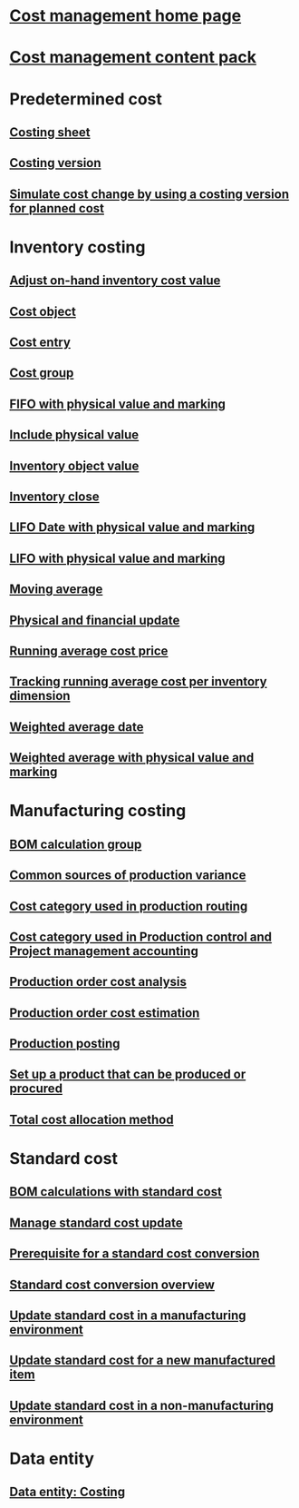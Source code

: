 # [Cost management home page](cost-management\cost-management.md)
# [Cost management content pack](https://docs.microsoft.com/en-us/operations/dev-itpro/analytics-bi-reporting/cost-management-content-pack?toc=/manufacturing/toc.json)
# Predetermined cost
## [Costing sheet](cost-management\costing-sheets.md)
## [Costing version](cost-management\costing-versions.md)
## [Simulate cost change by using a costing version for planned cost](cost-management\simulate-cost-changes-costing-version-planned-costs.md)
# Inventory costing
## [Adjust on-hand inventory cost value](cost-management\adjust-hand-inventory-cost-values.md)
## [Cost object](cost-management\cost-object.md)
## [Cost entry](cost-management\cost-entries.md)
## [Cost group](cost-management\cost-groups.md)
## [FIFO with physical value and marking](cost-management\fifo-physical-value-marking.md)
## [Include physical value](cost-management\include-physical-value.md)
## [Inventory object value](cost-management\physical-quantity.md)
## [Inventory close](cost-management\inventory-close.md)
## [LIFO Date with physical value and marking](cost-management\lifo-date-physical-value-marking.md)
## [LIFO with physical value and marking](cost-management\lifo-physical-value-marking.md)
## [Moving average](cost-management\moving-average.md)
## [Physical and financial update](cost-management\physical-financial-updates.md)
## [Running average cost price](cost-management\running-average-cost-price.md)
## [Tracking running average cost per inventory dimension](cost-management\track-running-average-cost-per-inventory-dimension.md)
## [Weighted average date](cost-management\weighted-average-date.md)
## [Weighted average with physical value and marking](cost-management\weighted-average-physical-value-marking.md)
# Manufacturing costing
## [BOM calculation group](cost-management\bom-calculation-groups.md)
## [Common sources of production variance](cost-management\common-sources-of-production-variances.md)
## [Cost category used in production routing](cost-management\cost-categories-used-production-routings.md)
## [Cost category used in Production control and Project management accounting](cost-management\cost-categories-used-production-control-project-management-accounting.md)
## [Production order cost analysis](cost-management\production-order-cost-analysis.md)
## [Production order cost estimation](cost-management\production-order-cost-estimation.md)
## [Production posting](cost-management\production-posting.md)
## [Set up a product that can be produced or procured](cost-management\manufactured-items-treated-as-purchased-items.md)
## [Total cost allocation method](cost-management\methodology-total-cost-allocation.md)
# Standard cost
## [BOM calculations with standard cost](cost-management\information-used-bom-calculations-standard-costs.md)
## [Manage standard cost update](cost-management\manage-standard-cost-updates.md)
## [Prerequisite for a standard cost conversion](cost-management\prerequisites-standard-cost-conversion.md)
## [Standard cost conversion overview](cost-management\standard-cost-conversion-overview.md)
## [Update standard cost in a manufacturing environment](cost-management\update-standard-costs-manufacturing-environment.md)
## [Update standard cost for a new manufactured item](cost-management\update-standard-costs-new-manufactured-item.md)
## [Update standard cost in a non-manufacturing environment](cost-management\update-standard-costs-non-manufacturing-environment.md)
# Data entity
## [Data entity: Costing](cost-management\data-entities-costing.md)

